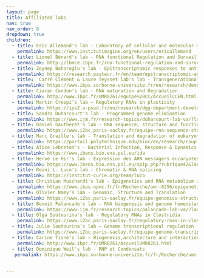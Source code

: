 ```yaml
---
layout: page
title: Affiliated labs
nav: true
nav_order: 8
dropdown: true
children:
  - title: Eric Allemand's lab - Laboratory of cellular and molecular mechanisms of hematological disorders and therapeutic implications
    permalink: https://www.institutimagine.org/en/users/ericallemand
  - title: Lionel Bénard's lab - RNA functional Regulation and Surveillance
    permalink: http://lbmce.ibpc.fr/rna-functional-regulation-and-surveillance/
  - title: Zeynep Baharoglu's lab - Epitranscriptomic responses to antibacterial stress (EpicS)
    permalink: https://research.pasteur.fr/en/team/epitranscriptomic-and-translational-responses-to-antibacterial-stress/
  - title:  Carré Clément & Laure Teysset lab's lab - Transgenerational epigenetics & small RNA biology
    permalink: https://www.ibps.sorbonne-universite.fr/en/research/development-adaptations-and-aging/transgenerational-epigenetics-small-rna-biology
  - title: Ciaran Condon's lab - RNA maturation and Degradation
    permalink: http://www.ibpc.fr/UMR8261/equipe%20CC/AccueilCCEN.html
  - title: Martin Crespi’s lab – Regulatory RNAs in plasticity
    permalink: https://ips2.u-psud.fr/en/research/dgg-department-developmental-genomics-and-genetics/regarn-regulatory-non-coding-rnas-in-root-plasticity/exploring-the-diversity-of-ncrnas-linking-ncrnas-to-root-plasticity.html
  - title: Sandra Duharcourt's lab - Programmed genome elimination
    permalink: https://www.ijm.fr/research-topics/duharcourt-lab-va/?lang=en
  - title: Daniel Gautheret's lab - RNA sequence, structure and function
    permalink: https://www.i2bc.paris-saclay.fr/equipe-rna-sequence-structure-function/
  - title: Marc Graille's lab - Translation and degradation of eukaryotic mRNAs
    permalink: https://portail.polytechnique.edu/bioc/en/research/coupling-between-translation-and-mrna-degradation-eukaryotes
  - title: Alice Lebreton's - Bacterial Infection, Response & Dynamics
    permalink: https://www.ibens.bio.ens.psl.eu/ida
  - title: Hervé Le Hir's lab - Expression des ARN messagers eucaryotes
    permalink: https://www.ibens.bio.ens.psl.eu/spip.php?rubrique42&lang=fr
  - title: Reini L. Luco's lab - Chromatin & RNA splicing
    permalink: https://institut-curie.org/team/luco
  - title: Christian Muschardt's lab - Epigenetics and RNA metabolism in human diseases
    permalink: https://www.ibps.upmc.fr/fr/Recherche/umr-8256/epigenetique-metabolisme-arn-maladies-humaines
  - title: Olivier Namy's lab - Genomic, Structure and Translation
    permalink: https://www.i2bc.paris-saclay.fr/equipe-genomics-structure-and-translation            
  - title: Benoit Palancade's lab - RNA biogenesis and genome homeostasis
    permalink: https://www.ijm.fr/research-topics/palancade-lab-va/?lang=en
  - title: Olga Soutourina's lab - Regulatory RNAs in Clostridia
    permalink: https://www.i2bc.paris-saclay.fr/regulatory-rnas-in-clostridia/
  - title: Julie Soutourina’s lab – Genome transcriptional regulation
    permalink: https://www.i2bc.paris-saclay.fr/equipe-genome-transcriptional-regulation/
  - title: Carine Tisné's lab – Biogenesis,architecture and interactions of RNAs
    permalink: http://www.ibpc.fr/UMR8261/AccueilUMR8261.html
  - title: Dominique Weil's lab - RNP et Condensats
   permalink: https://www.ibps.sorbonne-universite.fr/fr/Recherche/umr-developpement-adaptation-et-vieillissement/compartimentation-trafic-intracellulaire-mrnp
   

---
```

